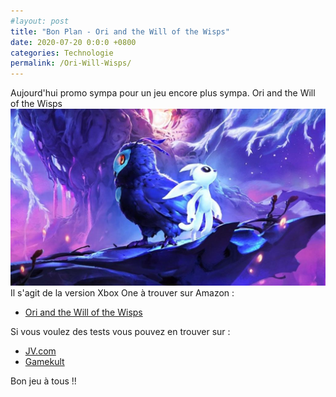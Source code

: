```yaml
---
#layout: post
title: "Bon Plan - Ori and the Will of the Wisps"
date: 2020-07-20 0:0:0 +0800
categories: Technologie
permalink: /Ori-Will-Wisps/
---
```

Aujourd'hui promo sympa pour un jeu encore plus sympa.
Ori and the Will of the Wisps
![image ori will and the will of the wisps](/assets/images/oriwillandthewisp.jpg)
Il s'agit de la version Xbox One à trouver sur Amazon :

* [Ori and the Will of the Wisps](https://www.amazon.fr/gp/product/B07ZJMQBVF/ref=as_li_tl?ie=UTF8&camp=1642&creative=6746&creativeASIN=B07ZJMQBVF&linkCode=as2&tag=maegfea-21&linkId=05113c3269c2f18f0a0042161c610c27)

Si vous voulez des tests vous pouvez en trouver sur :

*  [JV.com](https://www.jeuxvideo.com/test/1191794/ori-and-the-will-of-the-wisps-un-gameplay-plus-agressif-pour-une-epopee-plus-accessible.htm)
*  [Gamekult](https://www.gamekult.com/jeux/ori-and-the-will-of-the-wisps-3050876013.html)

Bon jeu à tous !!
